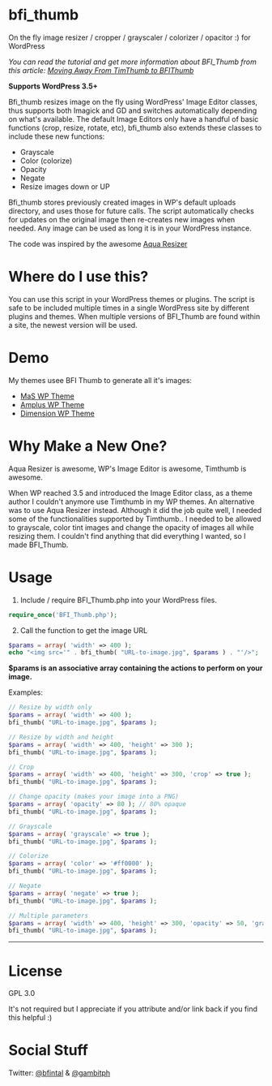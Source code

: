 bfi_thumb
=========

On the fly image resizer / cropper / grayscaler / colorizer / opacitor :) for WordPress

*You can read the tutorial and get more information about BFI_Thumb from this article: [Moving Away From TimThumb to BFIThumb](http://wp.tutsplus.com/tutorials/theme-development/moving-away-from-timthumb-to-bfithumb/)*

**Supports WordPress 3.5+**

Bfi_thumb resizes image on the fly using WordPress' Image Editor classes, thus supports both Imagick and GD and switches automatically depending on what's available. The default Image Editors only have a handful of basic functions (crop, resize, rotate, etc), bfi_thumb also extends these classes to include these new functions:
* Grayscale
* Color (colorize)
* Opacity
* Negate
* Resize images down or UP

Bfi_thumb stores previously created images in WP's default uploads directory, and uses those for future calls. The script automatically checks for updates on the original image then re-creates new images when needed. Any image can be used as long it is in your WordPress instance.

The code was inspired by the awesome [Aqua Resizer](https://github.com/sy4mil/Aqua-Resizer/blob/master/aq_resizer.php)

Where do I use this?
====================

You can use this script in your WordPress themes or plugins. The script is safe to be included multiple times in a single WordPress site by different plugins and themes. When multiple versions of BFI_Thumb are found within a site, the newest version will be used.


Demo
====

My themes usee BFI Thumb to generate all it's images:
* [MaS WP Theme](http://themeforest.net/item/mas-multilingual-responsive-multipurpose-theme/full_screen_preview/3978788?ref=bfintal)
* [Amplus WP Theme](http://themeforest.net/item/amplus-responsive-multilingual-wordpress-theme/full_screen_preview/180353?ref=bfintal)
* [Dimension WP Theme](http://themeforest.net/item/dimension-retina-responsive-multipurpose-theme/full_screen_preview/5495659?ref=bfintal)


Why Make a New One?
===================

Aqua Resizer is awesome, WP's Image Editor is awesome, Timthumb is awesome.

When WP reached 3.5 and introduced the Image Editor class, as a theme author I couldn't anymore use Timthumb in my WP themes. An alternative was to use Aqua Resizer instead. Although it did the job quite well, I needed some of the functionalities supported by Timthumb.. I needed to be allowed to grayscale, color tint images and change the opacity of images all while resizing them. I couldn't find anything that did everything I wanted, so I made BFI_Thumb.


Usage
=====

1. Include / require BFI_Thumb.php into your WordPress files.

```php
require_once('BFI_Thumb.php');
```

2. Call the function to get the image URL

```php
$params = array( 'width' => 400 );
echo "<img src='" . bfi_thumb( "URL-to-image.jpg", $params ) . "'/>";
```
    
**$params is an associative array containing the actions to perform on your image.**

Examples:

```php
// Resize by width only
$params = array( 'width' => 400 );
bfi_thumb( "URL-to-image.jpg", $params );

// Resize by width and height
$params = array( 'width' => 400, 'height' => 300 );
bfi_thumb( "URL-to-image.jpg", $params );

// Crop
$params = array( 'width' => 400, 'height' => 300, 'crop' => true );
bfi_thumb( "URL-to-image.jpg", $params );

// Change opacity (makes your image into a PNG)
$params = array( 'opacity' => 80 ); // 80% opaque
bfi_thumb( "URL-to-image.jpg", $params );

// Grayscale
$params = array( 'grayscale' => true );
bfi_thumb( "URL-to-image.jpg", $params );

// Colorize
$params = array( 'color' => '#ff0000' );
bfi_thumb( "URL-to-image.jpg", $params );

// Negate
$params = array( 'negate' => true );
bfi_thumb( "URL-to-image.jpg", $params );

// Multiple parameters
$params = array( 'width' => 400, 'height' => 300, 'opacity' => 50, 'grayscale' => true, 'colorize' => '#ff0000' );
bfi_thumb( "URL-to-image.jpg", $params );
```

<hr>

License
=======
GPL 3.0

It's not required but I appreciate if you attribute and/or link back if you find this helpful :)


Social Stuff
============

Twitter: [@bfintal](https://twitter.com/bfintal) & [@gambitph](https://twitter.com/gambitph)
